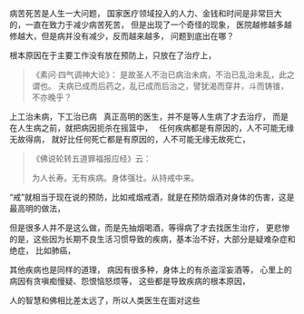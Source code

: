 病苦死苦是人生一大问题，
国家医疗领域投入的人力、金钱和时间是非常巨大的，一直在致力于减少病苦死苦，
但是出现了一个奇怪的现象，
医院越修越多越修越大，但是病并没有减少，反而越来越多，
问题到底出在哪？

根本原因在于主要工作没有放在预防上，只放在了治疗上，

> 《素问·四气调神大论》：
> 是故圣人不治已病治未病，不治已乱治未乱，此之谓也。
> 夫病已成而后药之，乱已成而后治之，譬犹渴而穿井，斗而铸锥，不亦晚乎？

上工治未病，下工治已病
&nbsp;
真正高明的医生，并不是等人生病了才去治疗，
而是在人生病之前，就把病因扼杀在摇篮中，
&nbsp;
任何疾病都是有原因的，人不可能无缘无故得病，
就好比任何死亡都是有原因的，人不可能无缘无故死亡，

> 《佛说轮转五道罪福报应经》云：
> 
> 为人长寿。无有疾病。身体强壮。从持戒中来。

“戒”就相当于现在说的预防，比如戒烟戒酒，就是在预防烟酒对身体的伤害，这是最高明的做法，

但是很多人并不是这么做，而是先抽烟喝酒，等得病了才去找医生治疗，
更悲惨的是，这些因为长期不良生活习惯导致的疾病，基本治不好，大部分是疑难杂症和绝症，
比如肺癌，

其他疾病也是同样的道理，
病因有很多种，身体上的有杀盗淫妄酒等，
心里上的病因有贪嗔痴慢疑、怨恨恼怒烦等，
这些都是导致疾病的根本原因，

人的智慧和佛相比差太远了，所以人类医生在面对这些




